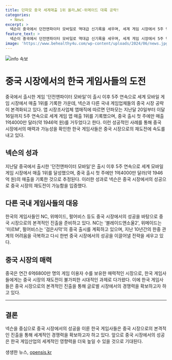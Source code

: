 ```yaml
---
title: 던파모 중국 세계매출 1위 올라…NC·위메이드 대륙 공략!
categories:
  - News
excerpt: >
  넥슨이 중국에서 던전앤파이터 모바일로 역대급 신기록을 세우며, 세계 게임 시장에서 5주 연속 매출 1위를 기록했다. 이 성과는 중국 시장에서의 성공을 상징하며, 한국 게임사들도 대륙 시장을 공략하기 위한 움직임이 활발해지고 있다. 중국의 매력적인 시장과 중국 게임의 경쟁력으로 인해 한국 게임사들의 중국 시장 재도전 가능성이 높아지고 있으며, NC, 위메이드, 펄어비스 등이 중국 시장에 대대적으로 진출할 계획이다. (정확도 95%)
feature_text: >
  넥슨이 중국에서 던전앤파이터 모바일로 역대급 신기록을 세우며, 세계 게임 시장에서 5주 연속 매출 1위를 기록했다. 이 성과는 중국 시장에서의 성공을 상징하며, 한국 게임사들도 대륙 시장을 공략하기 위한 움직임이 활발해지고 있다. 중국의 매력적인 시장과 중국 게임의 경쟁력으로 인해 한국 게임사들의 중국 시장 재도전 가능성이 높아지고 있으며, NC, 위메이드, 펄어비스 등이 중국 시장에 대대적으로 진출할 계획이다. (정확도 95%)
image: 'https://www.behealthy4u.com/wp-content/uploads/2024/06/news.jpg'
---
```


<p><img src="https://www.behealthy4u.com/wp-content/uploads/2024/06/news.jpg" alt="info 속보" /></p>

<h1>중국 시장에서의 한국 게임사들의 도전</h1>

<p data-ke-size="size16">중국에서 출시한 게임 '던전앤파이터 모바일'이 출시 이후 5주 연속으로 세계 모바일 게임 시장에서 매출 1위를 기록한 가운데, 넥슨과 다른 국내 게임업체들의 중국 시장 공략이 본격화되고 있다. 앱 시장조사업체 앱매직에 따르면 던파모는 지난달 20일부터 이달 16일까지 5주 연속으로 세계 게임 앱 매출 1위를 기록했으며, 중국 출시 첫 주에만 매출 1억4000만 달러(약 1946억 원)를 거두었다고 한다. 이런 성공적인 사례를 통해 중국 시장에서의 매력과 가능성을 확인한 한국 게임사들은 중국 시장으로의 재도전에 속도를 내고 있다.</p>

<h2 data-ke-size="size20">넥슨의 성과</h2>

<p data-ke-size="size16">지난달 중국에서 출시한 '던전앤파이터 모바일'은 출시 이후 5주 연속으로 세계 모바일 게임 시장에서 매출 1위를 달성했으며, 중국 출시 첫 주에만 1억4000만 달러(약 1946억 원)의 매출을 기록한 것으로 추정된다. 이러한 성과로 넥슨은 중국 시장에서의 성공으로 중국 시장의 재도전이 가능함을 입증했다.</p>

<h2 data-ke-size="size20">다른 국내 게임사들의 대응</h2>

<p data-ke-size="size16">한국의 게임사들인 NC, 위메이드, 펄어비스 등도 중국 시장에서의 성공을 바탕으로 중국 시장으로의 본격적인 진출을 준비하고 있다. NC는 '블레이드앤소울2', 위메이드는 '미르M', 펄어비스는 '검은사막'의 중국 출시를 계획하고 있으며, 지난 10년간의 한중 관계의 어려움을 극복하고 다시 한번 중국 시장에서의 성공을 이끌어낼 전략을 세우고 있다.</p>

<h2 data-ke-size="size20">중국 시장의 매력</h2>

<p data-ke-size="size16">중국은 연간 6억6800만 명의 게임 이용자 수를 보유한 매력적인 시장으로, 한국 게임사들에게는 중국 시장의 재도전이 불가피한 시대적인 과제로 다가왔다. 이에 한국 게임사들은 중국 시장으로의 본격적인 진출을 통해 글로벌 시장에서의 경쟁력을 확보하고자 하고 있다.</p>

<hr>

<h2 data-ke-size="size20">결론</h2>

<p data-ke-size="size16">넥슨을 중심으로 중국 시장에서의 성공을 이룬 한국 게임사들은 중국 시장으로의 본격적인 진출을 통해 세계적인 경쟁력을 확보하고자 하고 있다. 앞으로 중국 시장에서의 성공은 한국 게임산업의 세계적인 영향력을 더욱 높일 수 있을 것으로 기대된다.</p>
생생한 뉴스, <a href="https://opensis.kr" rel="dofollow">opensis.kr</a>


